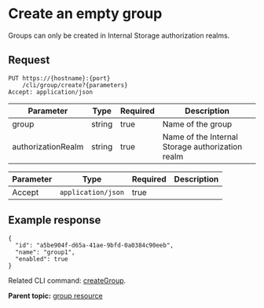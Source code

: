 # Create an empty group

Groups can only be created in Internal Storage authorization realms.

## Request

```
PUT https://{hostname}:{port}
    /cli/group/create?{parameters}
Accept: application/json

```

|Parameter|Type|Required|Description|
|---------|----|--------|-----------|
|group|string|true|Name of the group|
|authorizationRealm|string|true|Name of the Internal Storage authorization realm|

|Parameter|Type|Required|Description|
|---------|----|--------|-----------|
|Accept|`application/json`|true| |

## Example response

```
{
  "id": "a5be904f-d65a-41ae-9bfd-0a0384c90eeb",
  "name": "group1",
  "enabled": true
}
```

Related CLI command: [createGroup](udclient_creategroup.md).

**Parent topic:** [group resource](../../com.udeploy.api.doc/topics/rest_cli_group.md)

